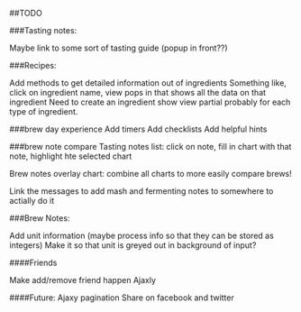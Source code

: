 ##TODO

###Tasting notes:

Maybe link to some sort of tasting guide (popup in front??)

###Recipes:

Add methods to get detailed information out of ingredients
  Something like, click on ingredient name, view pops in that shows all the data on that ingredient
    Need to create an ingredient show view partial probably for each type of ingredient.

###brew day experience
Add timers
Add checklists
Add helpful hints

###brew note compare
Tasting notes list: click on note, fill in chart with that note, highlight hte selected chart

Brew notes overlay chart: combine all charts to more easily compare brews!

Link the messages to add mash and fermenting notes to somewhere to actially do it

###Brew Notes:

Add unit information (maybe process info so that they can be stored as integers)
  Make it so that unit is greyed out in background of input?

####Friends

Make add/remove friend happen Ajaxly

####Future:
Ajaxy pagination
Share on facebook and twitter